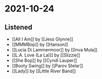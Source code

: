 # 2021-10-24

## Listened

- [[All I Am]] by [[Jess Glynne]]
- [[MMMBop]] by [[Hanson]]
- [[Lucia Di Lammermoor]] by [[Inva Mula]]
- [[L.A. Love (La La)]] by [[Slizzie]]
- [[She Bop]] by [[Cyndi Lauper]]
- [[Booty Swing]] by [[Parov Stelar]]
- [[Lady]] by [[Little River Band]]